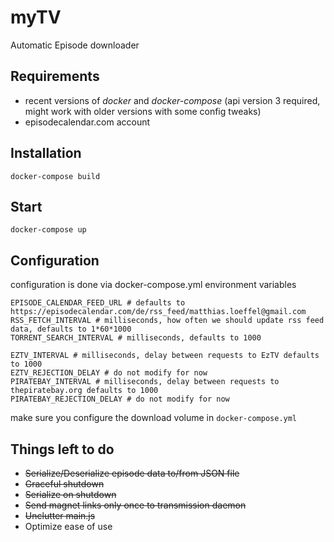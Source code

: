 # myTV
Automatic Episode downloader

## Requirements
- recent versions of _docker_ and _docker-compose_ (api version 3 required, might work with older versions with some config tweaks)
- episodecalendar.com account

## Installation
```
docker-compose build
```
## Start
```
docker-compose up
```
## Configuration
configuration is done via docker-compose.yml environment variables
```
EPISODE_CALENDAR_FEED_URL # defaults to https://episodecalendar.com/de/rss_feed/matthias.loeffel@gmail.com
RSS_FETCH_INTERVAL # milliseconds, how often we should update rss feed data, defaults to 1*60*1000
TORRENT_SEARCH_INTERVAL # milliseconds, defaults to 1000

EZTV_INTERVAL # milliseconds, delay between requests to EzTV defaults to 1000
EZTV_REJECTION_DELAY # do not modify for now
PIRATEBAY_INTERVAL # milliseconds, delay between requests to thepiratebay.org defaults to 1000
PIRATEBAY_REJECTION_DELAY # do not modify for now
```
make sure you configure the download volume in ```docker-compose.yml```

## Things left to do
- ~~Serialize/Deserialize episode data to/from JSON file~~
- ~~Graceful shutdown~~
- ~~Serialize on shutdown~~
- ~~Send magnet links only once to transmission daemon~~
- ~~Unclutter main.js~~
- Optimize ease of use
